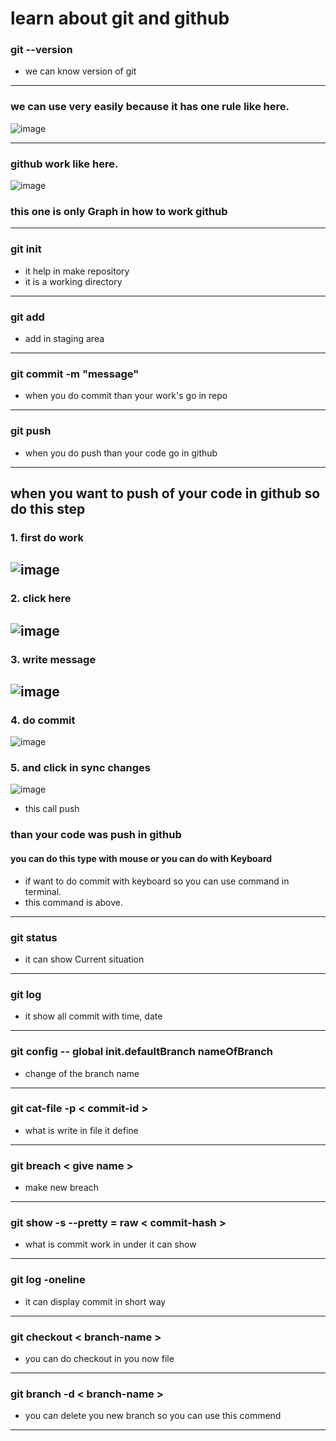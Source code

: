 # learn about git and github

### git --version

- we can know version of git

---

### we can use very easily because it has one rule like here.

![image](https://github.com/user-attachments/assets/74cc213d-ed1a-4901-9793-2b2ed9c62908)

---

### github work like here.

![image](https://github.com/user-attachments/assets/6beed8f2-6432-427d-b9af-d780bec8d6e8)

### this one is only Graph in how to work github

---

### git init

- it help in make repository
- it is a working directory

---

### git add

- add in staging area

---

### git commit -m "message"

- when you do commit than your work's go in repo

---

### git push

- when you do push than your code go in github

---

## when you want to push of your code in github so do this step

### 1. first do work

## ![image](https://github.com/user-attachments/assets/3cd2af33-a6a2-4635-9ac2-51d4a9dbbc44)

### 2. click here

## ![image](https://github.com/user-attachments/assets/1ade985f-46ac-4d07-bc17-6f309bd0dfe9)

### 3. write message

## ![image](https://github.com/user-attachments/assets/67df7414-6365-4aa5-9407-a3a5ff024ad4)

### 4. do commit

![image](https://github.com/user-attachments/assets/1b821543-d6f6-4d98-929f-06267c73d3ae)

### 5. and click in sync changes

![image](https://github.com/user-attachments/assets/8dca6a9d-f0ef-4762-9204-9192e59c82c9)

- this call push

### than your code was push in github

#### you can do this type with mouse or you can do with Keyboard

- if want to do commit with keyboard so you can use command in terminal.
- this command is above.

---

### git status

- it can show Current situation

---

### git log

- it show all commit with time, date

---

### git config -- global init.defaultBranch nameOfBranch

- change of the branch name

---

### git cat-file -p < commit-id >

- what is write in file it define

---

### git breach < give name >

- make new breach

---

### git show -s --pretty = raw < commit-hash >

- what is commit work in under it can show

---

### git log -oneline

- it can display commit in short way

---

### git checkout < branch-name >

- you can do checkout in you now file

---

### git branch -d < branch-name >

- you can delete you new branch so you can use this commend

---

### 

